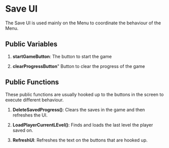 # Save UI

The Save UI is used mainly on the Menu to coordinate the behaviour of the Menu.

## Public Variables

1. **startGameButton**: The button to start the game

2. **clearProgressButton**" Button to clear the progress of the game

## Public Functions

These public functions are usually hooked up to the buttons in the screen to execute different behaviour.

1. **DeleteSavedProgress()**: Clears the saves in the game and then refreshes the UI.

2. **LoadPlayerCurrentLEvel()**: Finds and loads the last level the player saved on.

3. **RefreshUI**: Refreshes the text on the buttons that are hooked up.
